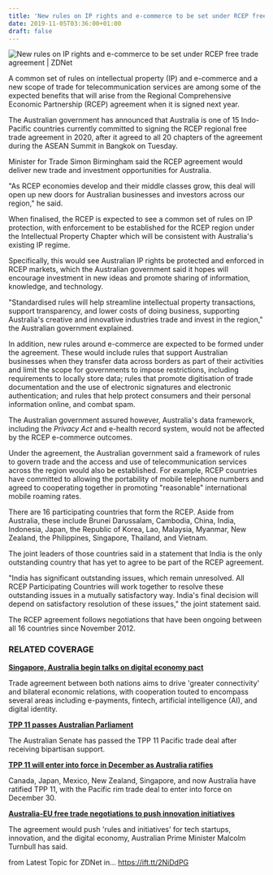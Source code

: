 ```yaml
---
title: 'New rules on IP rights and e-commerce to be set under RCEP free trade agreement'
date: 2019-11-05T03:36:00+01:00
draft: false
---
```


![](https://zdnet3.cbsistatic.com/hub/i/r/2014/09/18/f8c7cd4f-3efe-11e4-b6a0-d4ae52e95e57/thumbnail/770x578/97b79ee084e277312b300b4044cfbc9f/asean.jpg "New rules on IP rights and e-commerce to be set under RCEP free trade agreement | ZDNet")  

A common set of rules on intellectual property (IP) and e-commerce and a new scope of trade for telecommunication services are among some of the expected benefits that will arise from the Regional Comprehensive Economic Partnership (RCEP) agreement when it is signed next year.

The Australian government has announced that Australia is one of 15 Indo-Pacific countries currently committed to signing the RCEP regional free trade agreement in 2020, after it agreed to all 20 chapters of the agreement during the ASEAN Summit in Bangkok on Tuesday.

Minister for Trade Simon Birmingham said the RCEP agreement would deliver new trade and investment opportunities for Australia.

"As RCEP economies develop and their middle classes grow, this deal will open up new doors for Australian businesses and investors across our region," he said.

When finalised, the RCEP is expected to see a common set of rules on IP protection, with enforcement to be established for the RCEP region under the Intellectual Property Chapter which will be consistent with Australia's existing IP regime.

Specifically, this would see Australian IP rights be protected and enforced in RCEP markets, which the Australian government said it hopes will encourage investment in new ideas and promote sharing of information, knowledge, and technology.

"Standardised rules will help streamline intellectual property transactions, support transparency, and lower costs of doing business, supporting Australia's creative and innovative industries trade and invest in the region," the Australian government explained.

In addition, new rules around e-commerce are expected to be formed under the agreement. These would include rules that support Australian businesses when they transfer data across borders as part of their activities and limit the scope for governments to impose restrictions, including requirements to locally store data; rules that promote digitisation of trade documentation and the use of electronic signatures and electronic authentication; and rules that help protect consumers and their personal information online, and combat spam.

The Australian government assured however, Australia's data framework, including the _Privacy Act_ and e-health record system, would not be affected by the RCEP e-commerce outcomes.

Under the agreement, the Australian government said a framework of rules to govern trade and the access and use of telecommunication services across the region would also be established. For example, RCEP countries have committed to allowing the portability of mobile telephone numbers and agreed to cooperating together in promoting "reasonable" international mobile roaming rates.

There are 16 participating countries that form the RCEP. Aside from Australia, these include Brunei Darussalam, Cambodia, China, India, Indonesia, Japan, the Republic of Korea, Lao, Malaysia, Myanmar, New Zealand, the Philippines, Singapore, Thailand, and Vietnam.

The joint leaders of those countries said in a statement that India is the only outstanding country that has yet to agree to be part of the RCEP agreement.

"India has significant outstanding issues, which remain unresolved. All RCEP Participating Countries will work together to resolve these outstanding issues in a mutually satisfactory way. India's final decision will depend on satisfactory resolution of these issues," the joint statement said.

The RCEP agreement follows negotiations that have been ongoing between all 16 countries since November 2012.

### RELATED COVERAGE

[**Singapore, Australia begin talks on digital economy pact**](https://www.zdnet.com/article/singapore-australia-begin-talks-on-digital-economy-pact/)

Trade agreement between both nations aims to drive 'greater connectivity' and bilateral economic relations, with cooperation touted to encompass several areas including e-payments, fintech, artificial intelligence (AI), and digital identity.

**[TPP 11 passes Australian Parliament](https://www.zdnet.com/article/tpp-11-passes-australian-parliament/)**

The Australian Senate has passed the TPP 11 Pacific trade deal after receiving bipartisan support.

**[TPP 11 will enter into force in December as Australia ratifies](https://www.zdnet.com/article/tpp-11-will-enter-into-force-in-december-as-australia-ratifies/)**

Canada, Japan, Mexico, New Zealand, Singapore, and now Australia have ratified TPP 11, with the Pacific rim trade deal to enter into force on December 30.

**[Australia-EU free trade negotiations to push innovation initiatives](https://www.zdnet.com/article/australia-eu-free-trade-negotiations-to-push-innovation-initiatives/)**

The agreement would push 'rules and initiatives' for tech startups, innovation, and the digital economy, Australian Prime Minister Malcolm Turnbull has said.

  
  
from Latest Topic for ZDNet in... https://ift.tt/2NiDdPG
